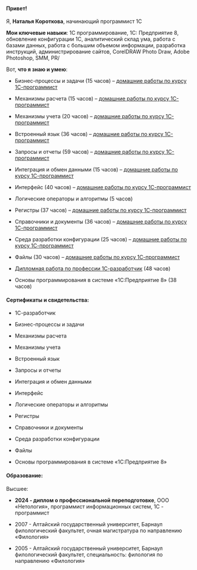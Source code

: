 #### Привет!

Я, **Наталья Короткова**, начинающий программист 1С

**Мои ключевые навыки**: 1С программирование,  1С: Предприятие 8,  обновление конфигурации  1С, аналитический склад ума,  работа с базами данных,  работа с большим объемом информации,  разработка инструкций, администрирование сайтов, CorelDRAW Photo Draw, Adobe Photoshop, SMM, PR/

Вот, **что я знаю и умею**:

- Бизнес-процессы и задачи (15 часов) – [домашние работы по курсу 1С-программист](Бизнес-процессы-и-задачи)
  
- Механизмы расчета (15 часов) – [домашние работы по курсу 1С-программист](Механизмы-расчета)

 - Механизмы учета (20 часов) – [домашние работы по курсу 1С-программист](Механизмы-учета)
   
 - Встроенный язык (36 часов) – [домашние работы по курсу 1С-программист](Встроенный-язык)
   
 - Запросы и отчеты (59 часов) – [домашние работы по курсу 1С-программист](Запросы-и-отчеты)
   
 - Интеграция и обмен данными (15 часов) – [домашние работы по курсу 1С-программист](Интеграция-и-обмен-данными)
   
 - Интерфейс (40 часов) – [домашние работы по курсу 1С-программист](Интерфейсы)
   
 - Логические операторы и алгоритмы (5 часов)
   
 - Регистры (37 часов) – [домашние работы по курсу 1С-программист](Регистры)
   
 - Справочники и документы (36 часов) – [домашние работы по курсу 1С-программист](Справочники)
   
 - Среда разработки конфигурации (25 часов) – [домашние работы по курсу 1С-программист](Среда )
   
 - Файлы (30 часов) – [домашние работы по курсу 1С-программист](Файлы)
   
- [Дипломная работа по профессии 1С-разработчик](Дипломная) (48 часов)
  
- Основы программирования в системе «1C:Предприятие 8» (38 часов)
  
#### Сертификаты и свидетельства:

- 1С-разработчик
   
- Бизнес-процессы и задачи
   
 - Механизмы расчета
    
 - Механизмы учета
    
 - Встроенный язык
    
 - Запросы и отчеты
    
 - Интеграция и обмен данными
    
 - Интерфейс
    
 - Логические операторы и алгоритмы
   
 - Регистры
    
 - Справочники и документы
    
 - Среда разработки конфигурации
    
 - Файлы
    
 - Основы программирования в системе «1C:Предприятие 8»
   
#### Образование:

Высшее:

- **2024 -  диплом о профессиональной переподготовке**, ООО «Нетология», программист информационных систем, 1С - программист
  
- 2007 - Алтайский государственный университет, Барнаул филологический факультет, очная магистратура по направлению «Филология»
   
- 2005 - Алтайский государственный университет, Барнаул филологический факультет, специальность: филология по направлению «Филология»
  
